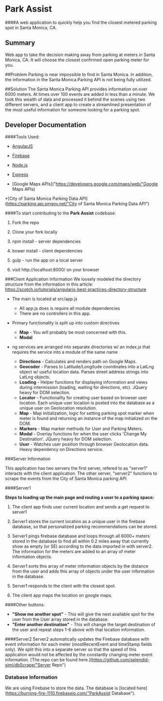 # **Park Assist**
####A web application to quickly help you find the closest metered parking spot in Santa Monica, CA.

## Summary
Web app to take the decision making away from parking at meters in Santa Monica, CA. It will choose the closest confirmed open parking meter for you.

##Problem
Parking is near impossible to find in Santa Monica. In addition, the information in the Santa Monica Parking API is not being fully utilized.

##Solution
The Santa Monica Parking API provides information on over 6000 meters. At times over 100 events are added in less than a minute. We took this wealth of data and processed it behind the scenes using two different servers, and a client app to create a streamlined presentation of the most useful information for someone looking for a parking spot.

## Developer Documentation

####Tools Used:
  * [AngularJS](https://angularjs.org/"AngularJS")

  * [Firebase](https://www.firebase.com/"Firebase")

  * [Node.js](https://nodejs.org/"Node.js")

  * [Express](http://expressjs.com/"Express")

  * [Google Maps APIs]("https://developers.google.com/maps/web/"Google Maps APIs)

  *[City of Santa Monica Parking Data API](https://parking.api.smgov.net/"City of Santa Monica Parking Data API")

####To start contributing to the **Park Assist** codebase:
  1. Fork the repo

  2. Clone your fork locally

  3. npm install - server dependencies

  4. bower install - client dependencies

  5. gulp - run the app on a local server

  6. visit http://localhost:8000/ on your browser

###Client Application Information
We loosely modeled the directory structure from the information in this article:
https://scotch.io/tutorials/angularjs-best-practices-directory-structure

  * The main is located at src/app.js
      * All app.js does is require all module dependencies
      * There are no controllers in this app.

  * Primary functionality is split up into custom directives
    * **Map** - You will probably be most concerned with this.
    * **Modal**

  * ng services are arranged into separate directories w/ an index.js that requires the service into a module of the same name
    * **Directions** - Calculates and renders path on Google Maps.
    * **Geocoder** - Parses to Latitude/Longitude coordinates into a LatLng object w/ useful location data. Parses street address strings into LatLng objects.
    * **Loading** - Helper functions for displaying information and views during intermission (loading, waiting for directions, etc). JQuery heavy for DOM selection.
    * **Locator** - Functionality for creating user based on browser user location. Each unique user location is posted into the database as a unique user on Geolocation resolution.
    * **Map** - Map initialization, logic for setting parking spot marker when meter is found and returning an instance of the map initialized on the DOM.
    * **Markers** - Map marker methods for User and Parking Meters.
    * **Modal** - Overlay functions for when the user clicks 'Change My Destination'. JQuery heavy for DOM selection.
    * **User** - Watches user position through browser Geolocation data. Heavy dependency on Directions service.

###Server Information

This application has two servers the first server, refered to as "server1" interacts with the client application. The other server, "server2" functions to scrape the events from the City of Santa Monica parking API.

####Server1

**Steps to loading up the main page and routing a user to a parking space:**
  1. The client app finds user current location and sends a get request to server1

  2. Server1 stores the current location as a unique user in the firebase database, so that personalized parking recommendations can be stored.

  3. Server1 pings firebase database and loops through all 6000+ meters stored in the database to find all within 0.2 miles away that currently show as empty (or SE) according to the data imported in with server2. The information for the meters are added to an array of meter information objects.

  4. Server1 sorts this array of meter information objects by the distance from the user and adds this array of objects under the user information in the database.

  5. Server1 responds to the client with the closest spot.

  6. The client app maps the location on google maps.

####Other buttons:
  * **"Show me another spot"** - This will give the next available spot for the user from the User array stored in the database.
  * **"Enter another destination"** - This will change the target destination of the user and repeat steps 1-6 above with that location information.

####Server2
Server2 automatically updates the Firebase database with event information for each meter (mostRecentEvent and timeStamp fields only). We split this into a separate server so that the speed of this application would not be affected by the constantly changing meter event information. [The repo can be found here.](https://github.com/splendid-simi/dbScrape/"Server Repo")

### Database Information

We are using Firebase to store the data. The database is [located here](https://burning-fire-1110.firebaseio.com/"ParkAssist Database").
